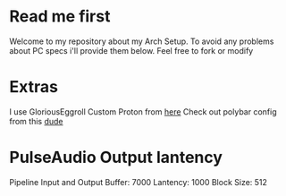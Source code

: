 # Read me first
Welcome to my repository about my Arch Setup. To avoid any problems about PC specs i'll provide them below. Feel free to fork or modify

# Extras
I use GloriousEggroll Custom Proton from  [here](https://github.com/GloriousEggroll/proton-ge-custom)
Check out polybar config from this   [dude](https://github.com/Batoshu/dots/blob/master/polybar/config)

# PulseAudio Output lantency 
Pipeline Input and Output
Buffer: 7000
Lantency: 1000
Block Size: 512



